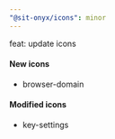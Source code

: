 ```yaml
---
"@sit-onyx/icons": minor
---
```


feat: update icons

#### New icons

- browser-domain

#### Modified icons

- key-settings
